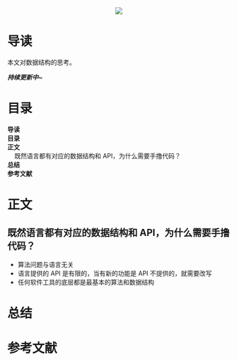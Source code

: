 <div align="center"><img src="https://gitee.com/struggle3014/picBed/raw/master/name_code.png"></div>

# 导读

本文对数据结构的思考。

***持续更新中~***



# 目录

<nav>
<a href='#导读' style='text-decoration:none;font-weight:bolder'>导读</a><br/>
<a href='#目录' style='text-decoration:none;font-weight:bolder'>目录</a><br/>
<a href='#正文' style='text-decoration:none;font-weight:bolder'>正文</a><br/>
&nbsp;&nbsp;&nbsp;&nbsp;<a href='#既然语言都有对应的数据结构和 API，为什么需要手撸代码？' style='text-decoration:none;${border-style}'>既然语言都有对应的数据结构和 API，为什么需要手撸代码？</a><br/>
<a href='#总结' style='text-decoration:none;font-weight:bolder'>总结</a><br/>
<a href='#参考文献' style='text-decoration:none;font-weight:bolder'>参考文献</a><br/>
</nav>

# 正文

## 既然语言都有对应的数据结构和 API，为什么需要手撸代码？

* 算法问题与语言无关
* 语言提供的 API 是有限的，当有新的功能是 API 不提供的，就需要改写
* 任何软件工具的底层都是最基本的算法和数据结构



# 总结



# 参考文献


